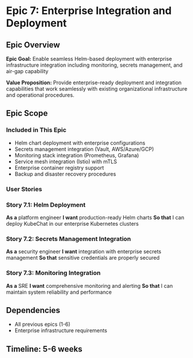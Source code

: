 # Epic 7: Enterprise Integration and Deployment

## Epic Overview

**Epic Goal:** Enable seamless Helm-based deployment with enterprise infrastructure integration including monitoring, secrets management, and air-gap capability

**Value Proposition:** Provide enterprise-ready deployment and integration capabilities that work seamlessly with existing organizational infrastructure and operational procedures.

## Epic Scope

### Included in This Epic
- Helm chart deployment with enterprise configurations
- Secrets management integration (Vault, AWS/Azure/GCP)
- Monitoring stack integration (Prometheus, Grafana)
- Service mesh integration (Istio) with mTLS
- Enterprise container registry support
- Backup and disaster recovery procedures

### User Stories

### Story 7.1: Helm Deployment
**As a** platform engineer
**I want** production-ready Helm charts
**So that** I can deploy KubeChat in our enterprise Kubernetes clusters

### Story 7.2: Secrets Management Integration
**As a** security engineer
**I want** integration with enterprise secrets management
**So that** sensitive credentials are properly secured

### Story 7.3: Monitoring Integration
**As a** SRE
**I want** comprehensive monitoring and alerting
**So that** I can maintain system reliability and performance

## Dependencies
- All previous epics (1-6)
- Enterprise infrastructure requirements

## Timeline: 5-6 weeks